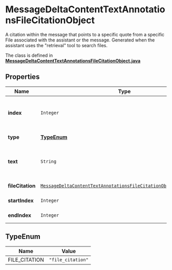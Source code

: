 

# MessageDeltaContentTextAnnotationsFileCitationObject

A citation within the message that points to a specific quote from a specific File associated with the assistant or the message. Generated when the assistant uses the \"retrieval\" tool to search files.

The class is defined in **[MessageDeltaContentTextAnnotationsFileCitationObject.java](../../src/main/java/org/openapitools/model/MessageDeltaContentTextAnnotationsFileCitationObject.java)**

## Properties

Name | Type | Description | Notes
------------ | ------------- | ------------- | -------------
**index** | `Integer` | The index of the annotation in the text content part. | 
**type** | [**TypeEnum**](#TypeEnum) | Always &#x60;file_citation&#x60;. | 
**text** | `String` | The text in the message content that needs to be replaced. |  [optional property]
**fileCitation** | [`MessageDeltaContentTextAnnotationsFileCitationObjectFileCitation`](MessageDeltaContentTextAnnotationsFileCitationObjectFileCitation.md) |  |  [optional property]
**startIndex** | `Integer` |  |  [optional property]
**endIndex** | `Integer` |  |  [optional property]


## TypeEnum

Name | Value
---- | -----
FILE_CITATION | `"file_citation"`






